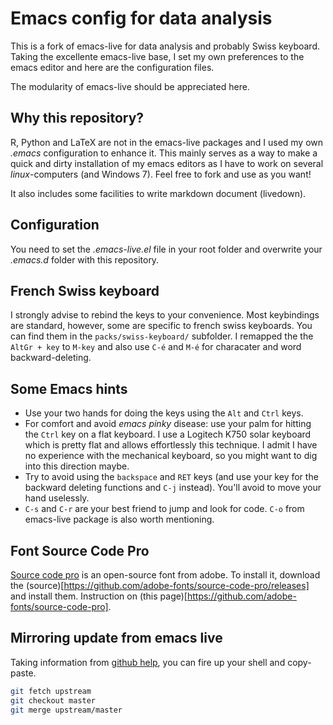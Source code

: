 # Emacs config for data analysis

This is a fork of emacs-live for data analysis and probably Swiss
keyboard. Taking the excellente emacs-live base, I set my own preferences to the
emacs editor and here are the configuration files.

The modularity of emacs-live should be appreciated here.

## Why this repository?

R, Python and LaTeX are not in the emacs-live packages and I used my own
*.emacs* configuration to enhance it. This mainly serves as a way to make a
quick and dirty installation of my emacs editors as I have to work on several
*linux*-computers (and Windows 7). Feel free to fork and use as you want!

It also includes some facilities to write markdown document (livedown).

## Configuration

You need to set the *.emacs-live.el* file in your root folder and overwrite your
*.emacs.d* folder with this repository.

## French Swiss keyboard

I strongly advise to rebind the keys to your convenience. Most keybindings are
standard, however, some are specific to french swiss keyboards. You can find
them in the `packs/swiss-keyboard/` subfolder. I remapped the the `AltGr + key`
to `M-key` and also use `C-é` and `M-é` for characater and word
backward-deleting.

## Some Emacs hints

+ Use your two hands for doing the keys using the `Alt` and `Ctrl` keys.
+ For comfort and avoid *emacs pinky* disease: use your palm for hitting the
  `Ctrl` key on a flat keyboard. I use a Logitech K750 solar keyboard which is
  pretty flat and allows effortlessly this technique. I admit I have no
  experience with the mechanical keyboard, so you might want to dig into this
  direction maybe.
+ Try to avoid using the `backspace` and `RET` keys (and use your key for the
  backward deleting functions and `C-j` instead). You'll avoid to move your hand
  uselessly.
+ `C-s` and `C-r` are your best friend to jump and look for code. `C-o` from
  emacs-live package is also worth mentioning.

## Font Source Code Pro

[Source code pro](https://github.com/adobe-fonts/source-code-pro) is an open-source font from adobe. To install it, download the (source)[https://github.com/adobe-fonts/source-code-pro/releases] and install them. Instruction on (this page)[https://github.com/adobe-fonts/source-code-pro].

## Mirroring update from emacs live

Taking information from
[github help](https://help.github.com/articles/syncing-a-fork/), you can fire up
your shell and copy-paste.

```bash 
git fetch upstream
git checkout master
git merge upstream/master
```
